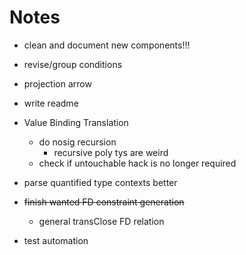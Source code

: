 Notes
=====

  * clean and document new components!!!

  * revise/group conditions

  - projection arrow

  * write readme

  * Value Binding Translation
    - do nosig recursion
      + recursive poly tys are weird
    - check if untouchable hack is no longer required

  * parse quantified type contexts better

  * ~~finish wanted FD constraint generation~~
    - general transClose FD relation

  * test automation
